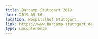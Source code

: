 ```yaml
---
title: Barcamp Stuttgart 2019
date: 2019-09-16
location: Hospitalhof Stuttgart
link: https://www.barcamp-stuttgart.de
type: unconference
---
```

